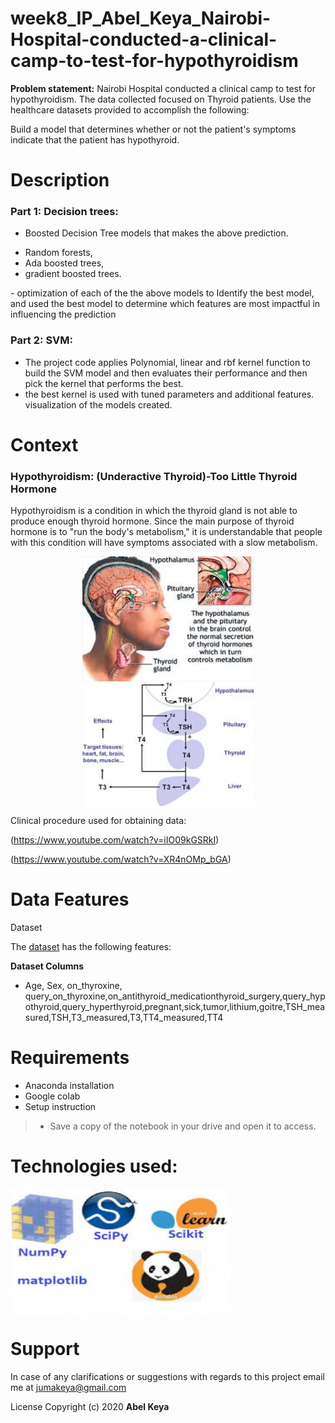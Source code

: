 # week8_IP_Abel_Keya_Nairobi-Hospital-conducted-a-clinical-camp-to-test-for-hypothyroidism

**Problem statement:** Nairobi Hospital conducted a clinical camp to test for hypothyroidism. The data collected focused on Thyroid patients. Use the healthcare datasets provided to accomplish the following:  

Build a model that determines whether or not the patient's symptoms indicate that the patient has hypothyroid.
   
# Description

### Part 1: Decision trees:

- Boosted Decision Tree models that makes the above prediction. 
* Random forests,
* Ada boosted trees,
* gradient boosted trees.
</p>
- optimization of each of the the above models to Identify the best model, and used the best model to determine which features are most impactful in influencing the prediction

### Part 2: SVM:

- The project code applies Polynomial, linear and rbf kernel function to build the SVM model and then evaluates their performance and then  pick the kernel that performs the best. 
- the best kernel is  used with tuned parameters and  additional features. 
visualization of  the models created. 

# Context
<p>
   
### Hypothyroidism: (Underactive Thyroid)-Too Little Thyroid Hormone
Hypothyroidism is a condition in which the thyroid gland is not able to produce enough thyroid hormone. Since the main purpose of thyroid hormone is to "run the body's metabolism," it is understandable that people with this condition will have symptoms associated with a slow metabolism.
   </p>
   
   <p align="center">
   <img align="center" src="thyroid1.jpg" width="275" height="200" align="center">
  
  <img align="center" src="thyroid8.jpg" width="275" height="200">
  </p>
  <p align="center">
   
   Clinical procedure used for obtaining data:
 
 (https://www.youtube.com/watch?v=iIO09kGSRkI)
  
 (https://www.youtube.com/watch?v=XR4nOMp_bGA)

# Data Features
Dataset

The [dataset](https://github.com/abel-keya/week8_IP_Abel_Keya_Nairobi-Hospital-conducted-a-clinical-camp-to-test-for-hypothyroidism/blob/master/hypothyroid.csv) has the following features:

**Dataset Columns**
* Age, Sex, on_thyroxine, query_on_thyroxine,on_antithyroid_medicationthyroid_surgery,query_hypothyroid,query_hyperthyroid,pregnant,sick,tumor,lithium,goitre,TSH_measured,TSH,T3_measured,T3,TT4_measured,TT4

# Requirements
* Anaconda installation
* Google colab
* Setup instruction
> * Save a copy of the notebook in your drive and open it to access.

<p align="center">
   
   # Technologies used:
   
  <img align="center"  src="tech3.jpg" width="350" height="200" align="center" alt="DS" title="Requirements" />
 
</p>

# Support
In case of any clarifications or suggestions with regards to this project email me at jumakeya@gmail.com

License
Copyright (c) 2020 **Abel Keya**
